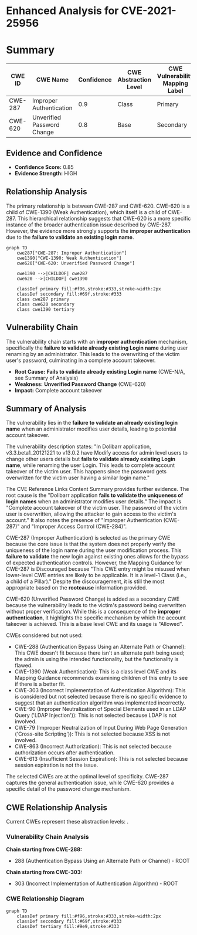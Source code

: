# Enhanced Analysis for CVE-2021-25956

# Summary
| CWE ID | CWE Name | Confidence | CWE Abstraction Level | CWE Vulnerability Mapping Label | CWE-Vulnerability Mapping Notes |
|---|---|---|---|---|---|
| CWE-287 | Improper Authentication | 0.9 | Class | Primary | Discouraged |
| CWE-620 | Unverified Password Change | 0.8 | Base | Secondary | Allowed |

## Evidence and Confidence

*   **Confidence Score:** 0.85
*   **Evidence Strength:** HIGH

## Relationship Analysis
The primary relationship is between CWE-287 and CWE-620. CWE-620 is a child of CWE-1390 (Weak Authentication), which itself is a child of CWE-287. This hierarchical relationship suggests that CWE-620 is a more specific instance of the broader authentication issue described by CWE-287. However, the evidence more strongly supports the **improper authentication** due to the **failure to validate an existing login name**.

```mermaid
graph TD
    cwe287["CWE-287: Improper Authentication"]
    cwe1390["CWE-1390: Weak Authentication"]
    cwe620["CWE-620: Unverified Password Change"]

    cwe1390 -->|CHILDOF| cwe287
    cwe620 -->|CHILDOF| cwe1390

    classDef primary fill:#f96,stroke:#333,stroke-width:2px
    classDef secondary fill:#69f,stroke:#333
    class cwe287 primary
    class cwe620 secondary
    class cwe1390 tertiary
```

## Vulnerability Chain
The vulnerability chain starts with an **improper authentication** mechanism, specifically the **failure to validate already existing Login name** during user renaming by an administrator. This leads to the overwriting of the victim user's password, culminating in a complete account takeover.
  - **Root Cause:** **Fails to validate already existing Login name** (CWE-N/A, see Summary of Analysis)
  - **Weakness:** **Unverified Password Change** (CWE-620)
  - **Impact:** Complete account takeover

## Summary of Analysis
The vulnerability lies in the **failure to validate an already existing login name** when an administrator modifies user details, leading to potential account takeover.

The vulnerability description states: "In Dolibarr application, v3.3.beta1_20121221 to v13.0.2 have Modify access for admin level users to change other users details but **fails to validate already existing Login name**, while renaming the user Login. This leads to complete account takeover of the victim user. This happens since the password gets overwritten for the victim user having a similar login name."

The CVE Reference Links Content Summary provides further evidence. The root cause is the "Dolibarr application **fails to validate the uniqueness of login names** when an administrator modifies user details." The impact is "Complete account takeover of the victim user. The password of the victim user is overwritten, allowing the attacker to gain access to the victim's account." It also notes the presence of "Improper Authentication (CWE-287)" and "Improper Access Control (CWE-284)".

CWE-287 (Improper Authentication) is selected as the primary CWE because the core issue is that the system does not properly verify the uniqueness of the login name during the user modification process. This **failure to validate** the new login against existing ones allows for the bypass of expected authentication controls. However, the Mapping Guidance for CWE-287 is Discouraged because "This CWE entry might be misused when lower-level CWE entries are likely to be applicable. It is a level-1 Class (i.e., a child of a Pillar)."
Despite the discouragement, it is still the most appropriate based on the **rootcause** information provided.

CWE-620 (Unverified Password Change) is added as a secondary CWE because the vulnerability leads to the victim's password being overwritten without proper verification. While this is a consequence of the **improper authentication**, it highlights the specific mechanism by which the account takeover is achieved. This is a base level CWE and its usage is "Allowed".

CWEs considered but not used:

*   CWE-288 (Authentication Bypass Using an Alternate Path or Channel): This CWE doesn't fit because there isn't an alternate path being used; the admin is using the intended functionality, but the functionality is flawed.
*   CWE-1390 (Weak Authentication): This is a class level CWE and its Mapping Guidance recommends examining children of this entry to see if there is a better fit.
*   CWE-303 (Incorrect Implementation of Authentication Algorithm): This is considered but not selected because there is no specific evidence to suggest that an authentication algorithm was implemented incorrectly.
*   CWE-90 (Improper Neutralization of Special Elements used in an LDAP Query ('LDAP Injection')): This is not selected because LDAP is not involved.
*   CWE-79 (Improper Neutralization of Input During Web Page Generation ('Cross-site Scripting')): This is not selected because XSS is not involved.
*   CWE-863 (Incorrect Authorization): This is not selected because authorization occurs after authentication.
*   CWE-613 (Insufficient Session Expiration): This is not selected because session expiration is not the issue.

The selected CWEs are at the optimal level of specificity. CWE-287 captures the general authentication issue, while CWE-620 provides a specific detail of the password change mechanism.


## CWE Relationship Analysis

Current CWEs represent these abstraction levels: .


### Vulnerability Chain Analysis

**Chain starting from CWE-288:**
- 288 (Authentication Bypass Using an Alternate Path or Channel) - ROOT


**Chain starting from CWE-303:**
- 303 (Incorrect Implementation of Authentication Algorithm) - ROOT



### CWE Relationship Diagram

```mermaid
graph TD
    classDef primary fill:#f96,stroke:#333,stroke-width:2px
    classDef secondary fill:#69f,stroke:#333
    classDef tertiary fill:#9e9,stroke:#333
```